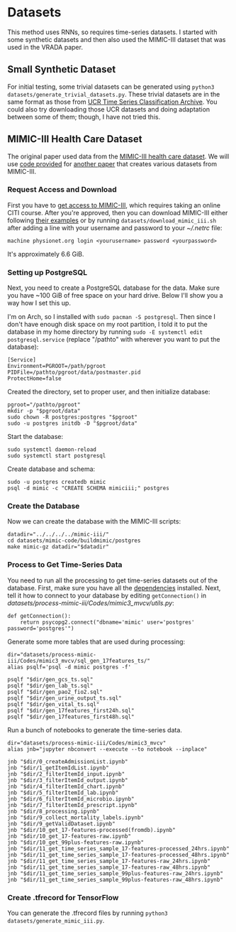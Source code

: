 # Datasets

This method uses RNNs, so requires time-series datasets. I started with some
synthetic datasets and then also used the MIMIC-III dataset that was used in the
VRADA paper.

## Small Synthetic Dataset

For initial testing, some trivial datasets can be generated using
`python3 datasets/generate_trivial_datasets.py`.
These trivial datasets are in the same format as those from
[UCR Time Series Classification Archive](http://www.cs.ucr.edu/~eamonn/time_series_data/).
You could also try downloading those UCR datasets and doing adaptation between
some of them; though, I have not tried this.

## MIMIC-III Health Care Dataset

The original paper used data from the
[MIMIC-III health care dataset](https://mimic.physionet.org/). We will use
[code provided](https://github.com/USC-Melady/Benchmarking_DL_MIMICIII)
for [another paper](https://arxiv.org/abs/1710.08531) that creates various datasets from
MIMIC-III.

### Request Access and Download

First you have to
[get access to MIMIC-III](https://mimic.physionet.org/gettingstarted/access/),
which requires taking an online CITI course.
After you're approved, then you can download MIMIC-III either following
[their examples](https://github.com/MIT-LCP/mimic-code) or by running
`datasets/download_mimic_iii.sh` after adding a line with your username and password
to your *~/.netrc* file:

    machine physionet.org login <yourusername> password <yourpassword>

It's approximately 6.6 GiB.

### Setting up PostgreSQL

Next, you need to create a PostgreSQL database for the data. Make sure you have
~100 GiB of free space on your hard drive. Below I'll show you a way how I
set this up.

I'm on Arch, so I installed with
`sudo pacman -S postgresql`. Then since I don't have enough disk space on my root
partition, I told it to put the database in my home directory by running
`sudo -E systemctl edit postgresql.service` (replace "/pathto" with wherever
you want to put the database):

    [Service]
    Environment=PGROOT=/path/pgroot
    PIDFile=/pathto/pgroot/data/postmaster.pid
    ProtectHome=false

Created the directory, set to proper user, and then initialize database:

    pgroot="/pathto/pgroot"
    mkdir -p "$pgroot/data"
    sudo chown -R postgres:postgres "$pgroot"
    sudo -u postgres initdb -D "$pgroot/data"

Start the database:

    sudo systemctl daemon-reload
    sudo systemctl start postgresql

Create database and schema:

    sudo -u postgres createdb mimic
    psql -d mimic -c "CREATE SCHEMA mimiciii;" postgres

### Create the Database

Now we can create the database with the MIMIC-III scripts:

    datadir="../../../../mimic-iii/"
    cd datasets/mimic-code/buildmimic/postgres
    make mimic-gz datadir="$datadir"

### Process to Get Time-Series Data

You need to run all the processing to get time-series datasets out of the
database. First, make sure you have all the
[dependencies](https://github.com/USC-Melady/Benchmarking_DL_MIMICIII) installed.
Next, tell it how to connect to your database by editing
`getConnection()` in *datasets/process-mimic-iii/Codes/mimic3_mvcv/utils.py*:

    def getConnection():
        return psycopg2.connect("dbname='mimic' user='postgres' password='postgres'")

Generate some more tables that are used during processing:

    dir="datasets/process-mimic-iii/Codes/mimic3_mvcv/sql_gen_17features_ts/"
    alias psqlf='psql -d mimic postgres -f'

    psqlf "$dir/gen_gcs_ts.sql"
    psqlf "$dir/gen_lab_ts.sql"
    psqlf "$dir/gen_pao2_fio2.sql"
    psqlf "$dir/gen_urine_output_ts.sql"
    psqlf "$dir/gen_vital_ts.sql"
    psqlf "$dir/gen_17features_first24h.sql"
    psqlf "$dir/gen_17features_first48h.sql"

Run a bunch of notebooks to generate the time-series data.

    dir="datasets/process-mimic-iii/Codes/mimic3_mvcv"
    alias jnb="jupyter nbconvert --execute --to notebook --inplace"

    jnb "$dir/0_createAdmissionList.ipynb"
    jnb "$dir/1_getItemIdList.ipynb"
    jnb "$dir/2_filterItemId_input.ipynb"
    jnb "$dir/3_filterItemId_output.ipynb"
    jnb "$dir/4_filterItemId_chart.ipynb"
    jnb "$dir/5_filterItemId_lab.ipynb"
    jnb "$dir/6_filterItemId_microbio.ipynb"
    jnb "$dir/7_filterItemId_prescript.ipynb"
    jnb "$dir/8_processing.ipynb"
    jnb "$dir/9_collect_mortality_labels.ipynb"
    jnb "$dir/9_getValidDataset.ipynb"
    jnb "$dir/10_get_17-features-processed(fromdb).ipynb"
    jnb "$dir/10_get_17-features-raw.ipynb"
    jnb "$dir/10_get_99plus-features-raw.ipynb"
    jnb "$dir/11_get_time_series_sample_17-features-processed_24hrs.ipynb"
    jnb "$dir/11_get_time_series_sample_17-features-processed_48hrs.ipynb"
    jnb "$dir/11_get_time_series_sample_17-features-raw_24hrs.ipynb"
    jnb "$dir/11_get_time_series_sample_17-features-raw_48hrs.ipynb"
    jnb "$dir/11_get_time_series_sample_99plus-features-raw_24hrs.ipynb"
    jnb "$dir/11_get_time_series_sample_99plus-features-raw_48hrs.ipynb"

### Create .tfrecord for TensorFlow

You can generate the .tfrecord files by running
`python3 datasets/generate_mimic_iii.py`.